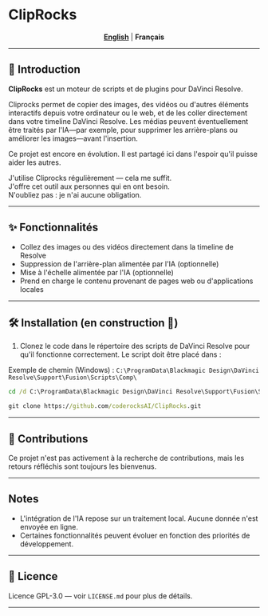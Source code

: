 # ClipRocks

<div align="center">
<a href="./readme.md"><strong>English</strong></a> | <strong>Français</strong>
</div>

---

## 🎁 Introduction

**ClipRocks** est un moteur de scripts et de plugins pour DaVinci Resolve.

Cliprocks permet de copier des images, des vidéos ou d'autres éléments interactifs depuis votre ordinateur ou le web, et de les coller directement dans votre timeline DaVinci Resolve. Les médias peuvent éventuellement être traités par l'IA—par exemple, pour supprimer les arrière-plans ou améliorer les images—avant l'insertion.

Ce projet est encore en évolution. Il est partagé ici dans l'espoir qu'il puisse aider les autres.

J'utilise Cliprocks régulièrement — cela me suffit. <br>
J'offre cet outil aux personnes qui en ont besoin. <br>
N'oubliez pas : je n'ai aucune obligation. <br>

---

## ✨ Fonctionnalités

- Collez des images ou des vidéos directement dans la timeline de Resolve
- Suppression de l'arrière-plan alimentée par l'IA (optionnelle)
- Mise à l'échelle alimentée par l'IA (optionnelle)
- Prend en charge le contenu provenant de pages web ou d'applications locales

---

## 🛠 Installation (en construction 🚧)

1. Clonez le code dans le répertoire des scripts de DaVinci Resolve pour qu'il fonctionne correctement.
Le script doit être placé dans :

Exemple de chemin (Windows) :
`C:\ProgramData\Blackmagic Design\DaVinci Resolve\Support\Fusion\Scripts\Comp\`

```cmd
cd /d C:\ProgramData\Blackmagic Design\DaVinci Resolve\Support\Fusion\Scripts\Comp\

git clone https://github.com/coderocksAI/ClipRocks.git
```

---

## 🤝 Contributions

Ce projet n'est pas activement à la recherche de contributions, mais les retours réfléchis sont toujours les bienvenus.

---

## Notes

- L'intégration de l'IA repose sur un traitement local. Aucune donnée n'est envoyée en ligne.
- Certaines fonctionnalités peuvent évoluer en fonction des priorités de développement.

---

## 📜 Licence

Licence GPL-3.0 — voir `LICENSE.md` pour plus de détails.

---